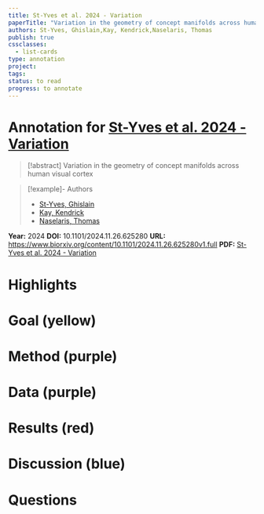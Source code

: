 ```yaml
---
title: St-Yves et al. 2024 - Variation
paperTitle: "Variation in the geometry of concept manifolds across human visual cortex"
authors: St-Yves, Ghislain,Kay, Kendrick,Naselaris, Thomas
publish: true
cssclasses:
  - list-cards
type: annotation
project:
tags:
status: to read
progress: to annotate
---
```

# Annotation for [St-Yves et al. 2024 - Variation](Papers/References/St-Yves%20et%20al.%202024%20-%20Variation)

> [!abstract] Variation in the geometry of concept manifolds across human visual cortex

> [!example]- Authors
> - [St-Yves, Ghislain](St-Yves%2C%20Ghislain)
> - [Kay, Kendrick](Kay%2C%20Kendrick)
> - [Naselaris, Thomas](Naselaris%2C%20Thomas)

**Year:** 2024
**DOI:** 10.1101/2024.11.26.625280
**URL:** https://www.biorxiv.org/content/10.1101/2024.11.26.625280v1.full
**PDF:** [St-Yves et al. 2024 - Variation](Papers/PDFs/St-Yves%20et%20al.%202024%20-%20Variation%20in%20the%20geometry%20of%20concept%20manifolds%20across%20human%20visual%20cortex.pdf)

# Highlights


# Goal (yellow)


# Method (purple)


# Data (purple)


# Results (red)


# Discussion (blue)


# Questions

